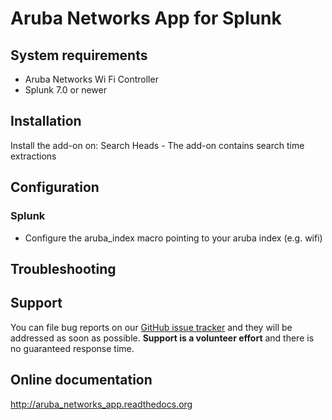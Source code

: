 # Aruba Networks App for Splunk

## System requirements
- Aruba Networks Wi Fi Controller
- Splunk 7.0 or newer

## Installation
Install the add-on on: 
Search Heads - The add-on contains search time extractions 


## Configuration
### Splunk
- Configure the aruba_index macro pointing to your aruba index (e.g. wifi)


## Troubleshooting


## Support
You can file bug reports on our [GitHub issue tracker](https://github.com/diogofgm/aruba_networks_app/issues) and they will be addressed as soon as possible.
**Support is a volunteer effort** and there is no guaranteed response time.


## Online documentation
http://aruba_networks_app.readthedocs.org

